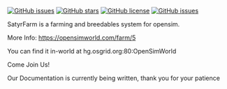 [![GitHub issues](https://img.shields.io/github/issues/SatyrFarm/SatyrFarm.svg)](https://github.com/SatyrFarm/SatyrFarm/issues)
[![GitHub stars](https://img.shields.io/github/stars/SatyrFarm/SatyrFarm.svg)](https://github.com/SatyrFarm/SatyrFarm/stargazers)
[![GitHub license](https://img.shields.io/github/license/SatyrFarm/SatyrFarm.svg)](https://github.com/SatyrFarm/SatyrFarm/LICENSE)
[![GitHub issues](https://img.shields.io/github/issues/SatyrFarm/SatyrFarm.svg)](https://github.com/SatyrFarm/SatyrFarm/issues)

SatyrFarm is a farming and breedables system for opensim.

More Info: https://opensimworld.com/farm/5

You can find it in-world at hg.osgrid.org:80:OpenSimWorld

Come Join Us!


Our Documentation is currently being written, thank you for your patience
